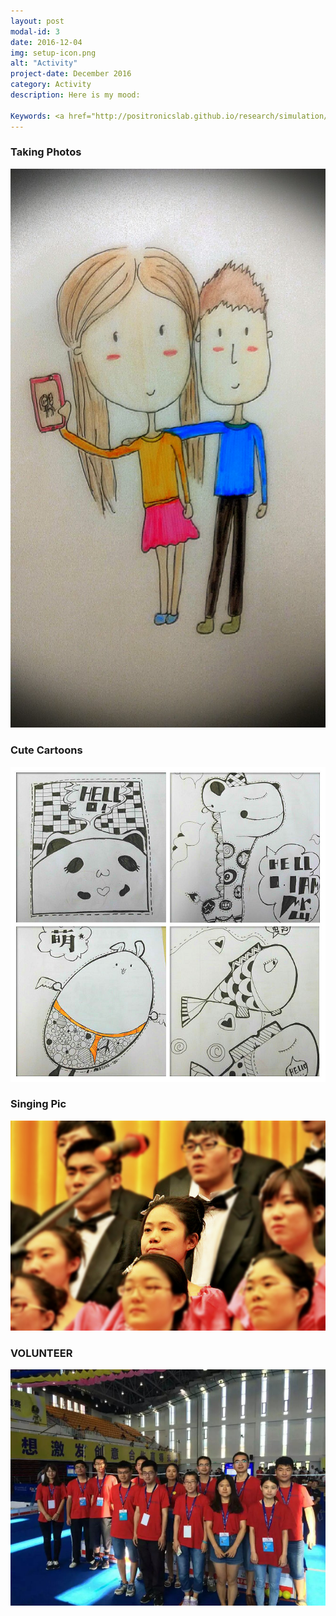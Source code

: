 ```yaml
---
layout: post
modal-id: 3
date: 2016-12-04
img: setup-icon.png
alt: "Activity"
project-date: December 2016
category: Activity
description: Here is my mood:

Keywords: <a href="http://positronicslab.github.io/research/simulation/">Jimi</a>, <a href="http://positronicslab.github.io/research/locomotion/">Illustor</a>
---
```


### Taking Photos
![taking-photo](img/Taking-photos.jpg)

### Cute Cartoons
![cartoons](img/Pop.jpg)

### Singing Pic
![Singing](img/sing.jpg)

### VOLUNTEER
![volunteer](img/volunteer.jpg)